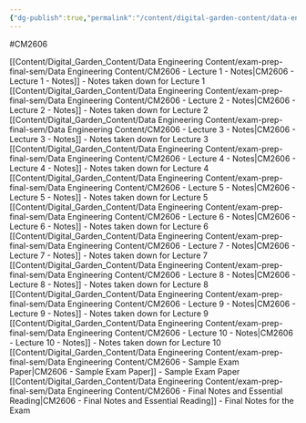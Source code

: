 ```yaml
---
{"dg-publish":true,"permalink":"/content/digital-garden-content/data-engineering-content/exam-prep-final-sem/data-engineering-notes-content-exam-prep/","updated":"2025-04-22T23:09:05.120+05:30"}
---
```


#CM2606 

[[Content/Digital_Garden_Content/Data Engineering Content/exam-prep-final-sem/Data Engineering Content/CM2606 - Lecture 1 - Notes\|CM2606 - Lecture 1 - Notes]] - Notes taken down for Lecture 1
[[Content/Digital_Garden_Content/Data Engineering Content/exam-prep-final-sem/Data Engineering Content/CM2606 - Lecture 2 - Notes\|CM2606 - Lecture 2 - Notes]] - Notes taken down for Lecture 2
[[Content/Digital_Garden_Content/Data Engineering Content/exam-prep-final-sem/Data Engineering Content/CM2606 - Lecture 3 - Notes\|CM2606 - Lecture 3 - Notes]] - Notes taken down for Lecture 3
[[Content/Digital_Garden_Content/Data Engineering Content/exam-prep-final-sem/Data Engineering Content/CM2606 - Lecture 4 - Notes\|CM2606 - Lecture 4 - Notes]] - Notes taken down for Lecture 4
[[Content/Digital_Garden_Content/Data Engineering Content/exam-prep-final-sem/Data Engineering Content/CM2606 - Lecture 5 - Notes\|CM2606 - Lecture 5 - Notes]] - Notes taken down for Lecture 5
[[Content/Digital_Garden_Content/Data Engineering Content/exam-prep-final-sem/Data Engineering Content/CM2606 - Lecture 6 - Notes\|CM2606 - Lecture 6 - Notes]] - Notes taken down for Lecture 6
[[Content/Digital_Garden_Content/Data Engineering Content/exam-prep-final-sem/Data Engineering Content/CM2606 - Lecture 7 - Notes\|CM2606 - Lecture 7 - Notes]] - Notes taken down for Lecture 7
[[Content/Digital_Garden_Content/Data Engineering Content/exam-prep-final-sem/Data Engineering Content/CM2606 - Lecture 8 - Notes\|CM2606 - Lecture 8 - Notes]] - Notes taken down for Lecture 8
[[Content/Digital_Garden_Content/Data Engineering Content/exam-prep-final-sem/Data Engineering Content/CM2606 - Lecture 9 - Notes\|CM2606 - Lecture 9 - Notes]] - Notes taken down for Lecture 9
[[Content/Digital_Garden_Content/Data Engineering Content/exam-prep-final-sem/Data Engineering Content/CM2606 - Lecture 10 - Notes\|CM2606 - Lecture 10 - Notes]] - Notes taken down for Lecture 10
[[Content/Digital_Garden_Content/Data Engineering Content/exam-prep-final-sem/Data Engineering Content/CM2606 - Sample Exam Paper\|CM2606 - Sample Exam Paper]] - Sample Exam Paper
[[Content/Digital_Garden_Content/Data Engineering Content/exam-prep-final-sem/Data Engineering Content/CM2606 - Final Notes and Essential Reading\|CM2606 - Final Notes and Essential Reading]] - Final Notes for the Exam 